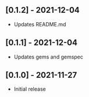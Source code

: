 ## [0.1.2] - 2021-12-04

- Updates README.md

## [0.1.1] - 2021-12-04

- Updates gems and gemspec

## [0.1.0] - 2021-11-27

- Initial release
